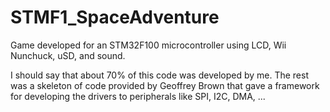 STMF1_SpaceAdventure
====================

Game developed for an STM32F100 microcontroller using LCD, Wii Nunchuck, uSD, and sound.

I should say that about 70% of this code was developed by me. The rest was a skeleton of code provided by Geoffrey Brown that gave a framework for developing the drivers to peripherals like SPI, I2C, DMA, ...
